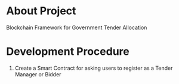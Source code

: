 # About Project
Blockchain Framework for Government Tender Allocation

# Development Procedure
1. Create a Smart Contract for asking users to register as a Tender Manager or Bidder
